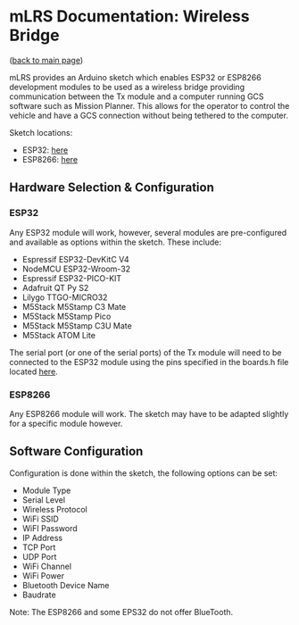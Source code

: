 # mLRS Documentation: Wireless Bridge #

([back to main page](../README.md))

mLRS provides an Arduino sketch which enables ESP32 or ESP8266 development modules to be used as a wireless bridge providing communication between the Tx module and a computer running GCS software such as Mission Planner. This allows for the operator to control the vehicle and have a GCS connection without being tethered to the computer.

Sketch locations:
- ESP32: [here](https://github.com/olliw42/mLRS/tree/main/esp/mlrs-wireless-bridge)
- ESP8266: [here](https://github.com/olliw42/mLRS/tree/main/esp/mlrs-wireless-bridge-esp8266)

## Hardware Selection & Configuration

### ESP32

Any ESP32 module will work, however, several modules are pre-configured and available as options within the sketch. These include:

- Espressif ESP32-DevKitC V4
- NodeMCU ESP32-Wroom-32
- Espressif ESP32-PICO-KIT
- Adafruit QT Py S2
- Lilygo TTGO-MICRO32
- M5Stack M5Stamp C3 Mate
- M5Stack M5Stamp Pico
- M5Stack M5Stamp C3U Mate
- M5Stack ATOM Lite

The serial port (or one of the serial ports) of the Tx module will need to be connected to the ESP32 module using the pins specified in the boards.h file located [here](https://github.com/olliw42/mLRS/blob/main/esp/mlrs-wireless-bridge/mlrs-wireless-bridge-boards.h).

### ESP8266

Any ESP8266 module will work. The sketch may have to be adapted slightly for a specific module however.

## Software Configuration

Configuration is done within the sketch, the following options can be set:

- Module Type
- Serial Level
- Wireless Protocol
- WiFi SSID
- WiFI Password
- IP Address
- TCP Port
- UDP Port
- WiFi Channel
- WiFi Power
- Bluetooth Device Name
- Baudrate

Note: The ESP8266 and some EPS32 do not offer BlueTooth.